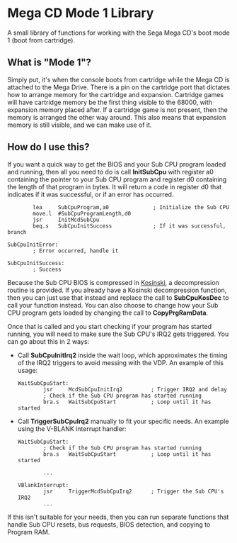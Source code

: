 # Mega CD Mode 1 Library

A small library of functions for working with the Sega Mega CD's boot mode 1 (boot from cartridge).

## What is "Mode 1"?

Simply put, it's when the console boots from cartridge while the Mega CD is attached to the Mega Drive.
There is a pin on the cartridge port that dictates how to arrange memory for the cartridge and expansion.
Cartridge games will have cartridge memory be the first thing visible to the 68000, with expansion memory
placed after. If a cartridge game is not present, then the memory is arranged the other way around. This
also means that expansion memory is still visible, and we can make use of it.

## How do I use this?

If you want a quick way to get the BIOS and your Sub CPU program loaded and running, then all you need
to do is call **InitSubCpu** with register a0 containing the pointer to your Sub CPU program and
register d0 containing the length of that program in bytes. It will return a code in register d0 that
indicates if it was successful, or if an error has occurred.

            lea     SubCpuProgram,a0              ; Initialize the Sub CPU
            move.l  #SubCpuProgramLength,d0
            jsr     InitMcdSubCpu
            beq.s   SubCpuInitSuccess             ; If it was successful, branch
        
    SubCpuInitError:
            ; Error occurred, handle it
                
    SubCpuInitSuccess:
            ; Success

Because the Sub CPU BIOS is compressed in [Kosinski](https://segaretro.org/Kosinski_compression), a
decompression routine is provided. If you already have a Kosinski decompression function, then you can
just use that instead and replace the call to **SubCpuKosDec** to call your function instead. You can
also choose to change how your Sub CPU program gets loaded by changing the call to **CopyPrgRamData**.

Once that is called and you start checking if your program has started running, you will
need to make sure the Sub CPU's IRQ2 gets triggered. You can go about this in 2 ways:

* Call **SubCpuInitIrq2** inside the wait loop, which approximates the timing of the IRQ2 triggers
to avoid messing with the VDP. An example of this usage:

      WaitSubCpuStart:
              jsr     McdSubCpuInitIrq2         ; Trigger IRQ2 and delay
              ; Check if the Sub CPU program has started running
              bra.s   WaitSubCpuStart           ; Loop until it has started
* Call **TriggerSubCpuIrq2** manually to fit your specific needs. An example using the V-BLANK interrupt handler:

      WaitSubCpuStart:
              ; Check if the Sub CPU program has started running
              bra.s   WaitSubCpuStart           ; Loop until it has started

              ...

      VBlankInterrupt:
              jsr     TriggerMcdSubCpuIrq2      ; Trigger the Sub CPU's IRQ2
              ...

If this isn't suitable for your needs, then you can run separate functions that handle Sub CPU
resets, bus requests, BIOS detection, and copying to Program RAM.
